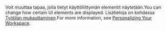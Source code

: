 <span data-ttu-id="78b60-101">Voit muuttaa tapaa, jolla tietyt käyttöliittymän elementit näytetään.</span><span class="sxs-lookup"><span data-stu-id="78b60-101">You can change how certain UI elements are displayed.</span></span> <span data-ttu-id="78b60-102">Lisätietoja on kohdassa [Työtilan mukauttaminen](../ui-personalization-user.md).</span><span class="sxs-lookup"><span data-stu-id="78b60-102">For more information, see [Personalizing Your Workspace](../ui-personalization-user.md).</span></span>
